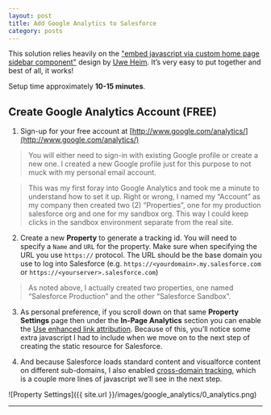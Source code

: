 ```yaml
---
layout: post
title: Add Google Analytics to Salesforce
category: posts
---
```


This solution relies heavily on the ["embed javascript via custom home page sidebar component"](http://salesforce.stackexchange.com/questions/38918/end-of-javascript-sidebar-hacks) design by [Uwe Heim](http://salesforce.stackexchange.com/users/9937/uwe-heim). It’s very easy to put together and best of all, it works!

Setup time approximately **10-15 minutes**.

## Create Google Analytics Account (FREE)

1) Sign-up for your free account at [http://www.google.com/analytics/](http://www.google.com/analytics/)

>You will either need to sign-in with existing Google profile or create a new one. I created a new Google profile just for this purpose to not muck with my personal email account.

>This was my first foray into Google Analytics and took me a minute to understand how to set it up. Right or wrong, I named my “Account” as my company then created two (2) “Properties”, one for my production salesforce org and one for my sandbox org. This way I could keep clicks in the sandbox environment separate from the real site.

2) Create a new **Property** to generate a tracking id. You will need to specify a `Name` and `URL` for the property. Make sure when specifying the URL you use `https://` protocol. The URL should be the base domain you use to log into Salesforce (e.g. `https://<yourdomain>.my.salesforce.com` or `https://<yourserver>.salesforce.com`)

> As noted above, I actually created two properties, one named “Salesforce Production” and the other “Salesforce Sandbox”.

3) As personal preference, if you scroll down on that same **Property Settings** page then under the **In-Page Analytics** section you can enable the [Use enhanced link attribution](https://support.google.com/analytics/answer/2558867?hl=en&utm_id=ad). Because of this, you’ll notice some extra javascript I had to include when we move on to the next step of creating the static resource for Salesforce.

4) And because Salesforce loads standard content and visualforce content on different sub-domains, I also enabled [cross-domain tracking](https://developers.google.com/analytics/devguides/collection/analyticsjs/cross-domain), which is a couple more lines of javascript we’ll see in the next step.

![Property Settings]({{ site.url }}/images/google_analytics/0_analytics.png)

---